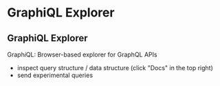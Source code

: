 # GraphiQL Explorer

## GraphiQL Explorer

Graph*i*QL: Browser-based explorer for GraphQL APIs

- inspect query structure / data structure (click "Docs" in the top right)
- send experimental queries
